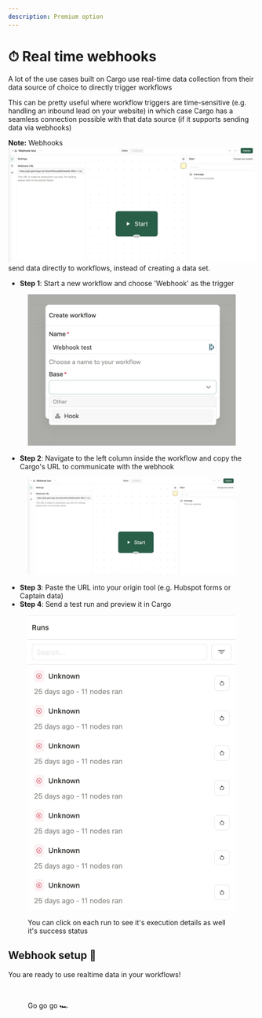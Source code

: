 ```yaml
---
description: Premium option
---
```


# ⏱ Real time webhooks

A lot of the use cases built on Cargo use real-time data collection from their data source of choice to directly trigger workflows

This can be pretty useful where workflow triggers are time-sensitive (e.g. handling an inbound lead on your website) in which case Cargo has a seamless connection possible with that data source (if it supports sending data via webhooks)



**Note:** Webhooks![](<../../.gitbook/assets/Screenshot 2023-10-02 at 10.36.38.png>) send data directly to workflows, instead of creating a data set.



* **Step 1**: Start a new workflow and choose 'Webhook' as the trigger&#x20;

<figure><img src="../../.gitbook/assets/Screenshot 2023-10-02 at 10.34.01.png" alt=""><figcaption></figcaption></figure>



* **Step 2**: Navigate to the left column inside the workflow and copy the Cargo's URL to communicate with the webhook

<figure><img src="../../.gitbook/assets/Screenshot 2023-10-02 at 10.36.38.png" alt=""><figcaption></figcaption></figure>

* **Step 3**: Paste the URL into your origin tool (e.g. Hubspot forms or Captain data)
* **Step 4**: Send a test run and preview it in Cargo

<figure><img src="../../.gitbook/assets/Screenshot 2023-10-02 at 10.37.51.png" alt=""><figcaption><p>You can click on each run to see it's execution details as well it's success status</p></figcaption></figure>



## Webhook setup 🎉

You are ready to use realtime data in your workflows!&#x20;

<figure><img src="https://media.giphy.com/media/ZWbeEcbeo0cKI/giphy.gif" alt=""><figcaption><p>Go go go 🏎️</p></figcaption></figure>
